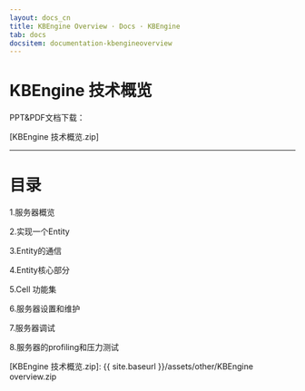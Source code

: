 ```yaml
---
layout: docs_cn
title: KBEngine Overview · Docs · KBEngine
tab: docs
docsitem: documentation-kbengineoverview
---
```


KBEngine 技术概览
====================

PPT&PDF文档下载：

[KBEngine 技术概览.zip]


--------------------------------------------------------------



目录
===

1.服务器概览

2.实现一个Entity

3.Entity的通信

4.Entity核心部分

5.Cell 功能集

6.服务器设置和维护

7.服务器调试

8.服务器的profiling和压力测试


[KBEngine 技术概览.zip]: {{ site.baseurl }}/assets/other/KBEngine overview.zip
